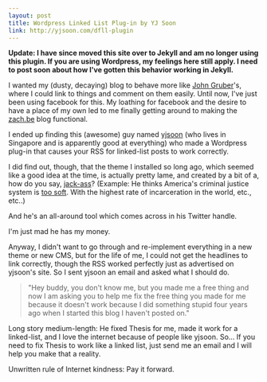 ```yaml
---
layout: post
title: Wordpress Linked List Plug-in by YJ Soon
link: http://yjsoon.com/dfll-plugin
---
```


**Update: I have since moved this site over to Jekyll and am no longer using this plugin. If you are using Wordpress, my feelings here still apply. I need to post soon about how I've gotten this behavior working in Jekyll.**

I wanted my (dusty, decaying) blog to behave more like [John Gruber](http://daringfireball.net)'s, where I could link to things and comment on them easily. Until now, I've just been using facebook for this. My loathing for facebook and the desire to have a place of my own led to me finally getting around to making the [zach.be](http://zach.be/) blog functional.

I ended up finding this (awesome) guy named [yjsoon](http://yjsoon.com/) (who lives in Singapore and is apparently good at everything) who made a Wordpress plug-in that causes your RSS for linked-list posts to work correctly.

I did find out, though, that the theme I installed so long ago, which seemed like a good idea at the time, is actually pretty lame, and created by a bit of a, how do you say, [jack-ass](http://twitter.com/#!/pearsonified)? (Example: He thinks America's criminal justice system is [too soft](http://twitter.com/#!/pearsonified/status/19839293144956928). With the highest rate of incarceration in the world, etc., etc..)

And he's an all-around tool which comes across in his Twitter handle.

I'm just mad he has my money.

Anyway, I didn't want to go through and re-implement everything in a new theme or new CMS, but for the life of me, I could not get the headlines to link correctly, though the RSS worked perfectly just as advertised on yjsoon's site. So I sent yjsoon an email and asked what I should do.

>"Hey buddy, you don't know me, but you made me a free thing and now I am asking you to help me fix the free thing you made for me because it doesn't work because I did something stupid four years ago when I started this blog I haven't posted on."

Long story medium-length: He fixed Thesis for me, made it work for a linked-list, and I love the internet because of people like yjsoon. So... If you need to fix Thesis to work like a linked list, just send me an email and I will help you make that a reality.

Unwritten rule of Internet kindness: Pay it forward.
